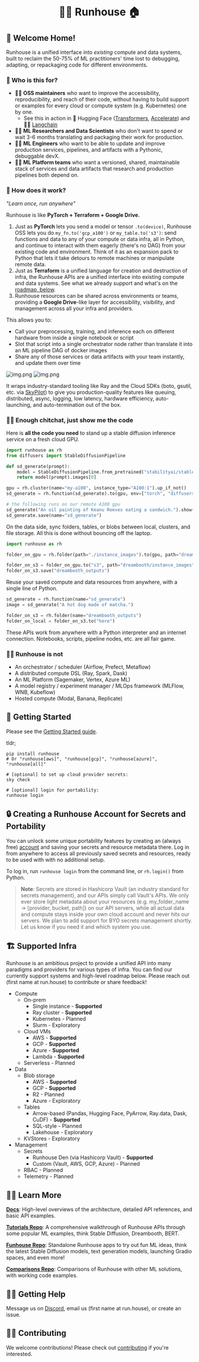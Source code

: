 <h1 align="center">🏃‍♀️ Runhouse 🏠</h1>

[//]: # (<p align="center">)

[//]: # (  <a href="https://discord.gg/RnhB6589Hs"> )

[//]: # (    <img alt="Join Discord" src="https://img.shields.io/discord/1065833240625172600?label=Discord&style=for-the-badge">)

[//]: # (  </a>)

[//]: # (</p>)

## 👵 Welcome Home!

Runhouse is a unified interface into *existing* compute and data systems, built to reclaim
the 50-75% of ML practitioners' time lost to debugging, adapting, or repackaging code
for different environments.

### 🤨 Who is this for?

* 🦸‍♀️ **OSS maintainers** who want to improve the accessibility, reproducibility, and reach of their code,
without having to build support or examples for every cloud or compute system (e.g. Kubernetes) one by one.
   * See this in action in 🤗 Hugging Face ([Transformers](https://github.com/huggingface/transformers/blob/main/examples/README.md#running-the-examples-on-remote-hardware-with-auto-setup), [Accelerate](https://github.com/huggingface/accelerate/blob/main/examples/README.md#simple-multi-gpu-hardware-launcher)) and 🦜🔗 [Langchain](https://python.langchain.com/en/latest/modules/models/llms/integrations/runhouse.html)
* 👩‍🔬 **ML Researchers and Data Scientists** who don't want to spend or wait 3-6 months translating and packaging
their work for production.
* 👩‍🏭 **ML Engineers** who want to be able to update and improve production services, pipelines, and artifacts with a
Pythonic, debuggable devX.
* 👩‍🔧 **ML Platform teams** who want a versioned, shared, maintainable stack of services and data artifacts that
research and production pipelines both depend on.

### 🦾 How does it work?

_"Learn once, run anywhere"_

Runhouse is like **PyTorch + Terraform + Google Drive.**

1. Just as **PyTorch** lets you send a model or tensor `.to(device)`, Runhouse OSS
lets you do `my_fn.to('gcp_a100')` or `my_table.to('s3')`: send functions and data to any of your compute or
data infra, all in Python, and continue to interact with them eagerly (there's no DAG) from your existing code and
environment. Think of it as an expansion pack to Python that lets it take detours to remote
machines or manipulate remote data.
2. Just as **Terraform** is a unified language for creation and destruction of infra, the
Runhouse APIs are a unified interface into existing compute and data systems.
See what we already support and what's on the [roadmap, below](#-roadmap).
3. Runhouse resources can be shared across environments or teams, providing a **Google Drive**-like
layer for accessibility, visibility, and management across all your infra and providers.

This allows you to:
* Call your preprocessing, training, and inference each on different hardware from
inside a single notebook or script
* Slot that script into a single orchestrator node rather than translate it into an ML pipeline DAG of docker images
* Share any of those services or data artifacts with your team instantly, and update them over time

![img.png](https://raw.githubusercontent.com/run-house/runhouse/main/docs/assets/img.png)
![img.png](https://raw.githubusercontent.com/run-house/runhouse/main/docs/assets/img_1.png)

It wraps industry-standard tooling like Ray and the Cloud SDKs (boto, gsutil, etc. via [SkyPilot](https://github.com/skypilot-org/skypilot/))
to give you production-quality features like queuing, distributed, async, logging,
low latency, hardware efficiency, auto-launching, and auto-termination out of the box.

### 👩‍💻 Enough chitchat, just show me the code

Here is **all the code you need** to stand up a stable diffusion inference service on
a fresh cloud GPU.


```python
import runhouse as rh
from diffusers import StableDiffusionPipeline

def sd_generate(prompt):
    model = StableDiffusionPipeline.from_pretrained("stabilityai/stable-diffusion-2-base").to("cuda")
    return model(prompt).images[0]

gpu = rh.cluster(name="my-a100", instance_type="A100:1").up_if_not()
sd_generate = rh.function(sd_generate).to(gpu, env=["torch", "diffusers"])

# the following runs on our remote A100 gpu
sd_generate("An oil painting of Keanu Reeves eating a sandwich.").show()
sd_generate.save(name="sd_generate")
```

On the data side, sync folders, tables, or blobs between local, clusters, and file storage. All
this is done without bouncing off the laptop.

```python
import runhouse as rh

folder_on_gpu = rh.folder(path="./instance_images").to(gpu, path="dreambooth/instance_images")

folder_on_s3 = folder_on_gpu.to("s3", path="dreambooth/instance_images")
folder_on_s3.save("dreambooth_outputs")
```

Reuse your saved compute and data resources from anywhere, with a single line of Python.

```python
sd_generate = rh.function(name="sd_generate")
image = sd_generate("A hot dog made of matcha.")

folder_on_s3 = rh.folder(name="dreambooth_outputs")
folder_on_local = folder_on_s3.to("here")
```

These APIs work from anywhere with a Python interpreter and an internet connection.
Notebooks, scripts, pipeline nodes, etc. are all fair game.

### 🙅‍♀️ Runhouse is not

* An orchestrator / scheduler (Airflow, Prefect, Metaflow)
* A distributed compute DSL (Ray, Spark, Dask)
* An ML Platform (Sagemaker, Vertex, Azure ML)
* A model registry / experiment manager / MLOps framework (MLFlow, WNB, Kubeflow)
* Hosted compute (Modal, Banana, Replicate)

## 🐣 Getting Started

Please see the [Getting Started guide](https://runhouse-docs.readthedocs-hosted.com/en/latest/installation.html#).

tldr;
```commandline
pip install runhouse
# Or "runhouse[aws]", "runhouse[gcp]", "runhouse[azure]", "runhouse[all]"

# [optional] to set up cloud provider secrets:
sky check

# [optional] login for portability:
runhouse login
```

## 🔒 Creating a Runhouse Account for Secrets and Portability

You can unlock some unique portability features by creating an (always free)
[account](https://www.run.house) and saving your secrets and resource metadata there.
Log in from anywhere to access all previously saved secrets and resources, ready to be used with with
no additional setup.

To log in, run `runhouse login` from the command line, or
`rh.login()` from Python.

> **Note**:
Secrets are stored in Hashicorp Vault (an industry standard for secrets management), and our APIs simply call Vault's APIs. We only ever store light metadata about your resources
(e.g. my_folder_name -> [provider, bucket, path]) on our API servers, while all actual data and compute
stays inside your own cloud account and never hits our servers. We plan to
add support for BYO secrets management shortly. Let us know if you need it and which system you use.


## 🏗️ Supported Infra

Runhouse is an ambitious project to provide a unified API into many paradigms and providers for
various types of infra. You can find our currently support systems and high-level roadmap below.
Please reach out (first name at run.house) to contribute or share feedback!
- Compute
  - On-prem
    - Single instance - **Supported**
    - Ray cluster - **Supported**
    - Kubernetes - Planned
    - Slurm - Exploratory
  - Cloud VMs
    - AWS - **Supported**
    - GCP - **Supported**
    - Azure - **Supported**
    - Lambda - **Supported**
  - Serverless - Planned
- Data
  - Blob storage
    - AWS - **Supported**
    - GCP - **Supported**
    - R2 - Planned
    - Azure - Exploratory
  - Tables
    - Arrow-based (Pandas, Hugging Face, PyArrow, Ray.data, Dask, CuDF) - **Supported**
    - SQL-style - Planned
    - Lakehouse - Exploratory
  - KVStores - Exploratory
- Management
  - Secrets
    - Runhouse Den (via Hashicorp Vault) - **Supported**
    - Custom (Vault, AWS, GCP, Azure) - Planned
  - RBAC - Planned
  - Telemetry - Planned

## 👨‍🏫 Learn More

[**Docs**](https://runhouse-docs.readthedocs-hosted.com/en/latest/index.html):
High-level overviews of the architecture, detailed API references, and basic API examples.

[**Tutorials Repo**](https://github.com/run-house/tutorials): A comprehensive walkthrough of Runhouse APIs through some popular ML examples, think Stable Diffusion, Dreambooth, BERT.

[**Funhouse Repo**](https://github.com/run-house/funhouse): Standalone Runhouse apps to try out fun ML ideas,
think the latest Stable Diffusion models, text generation models, launching Gradio spaces, and even more!

[**Comparisons Repo**](https://github.com/run-house/comparisons): Comparisons of Runhouse with other ML solutions, with working code examples.

## 🙋‍♂️ Getting Help

Message us on [Discord](https://discord.gg/RnhB6589Hs), email us (first name at run.house), or create an issue.

## 👷‍♀️ Contributing

We welcome contributions! Please check out [contributing](CONTRIBUTING.md) if you're interested.
